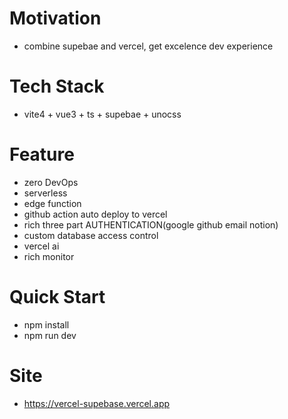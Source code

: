 # Motivation
- combine supebae and vercel, get excelence dev experience
  
# Tech Stack
- vite4 + vue3 + ts + supebae + unocss
# Feature
- zero DevOps
- serverless
- edge function
- github action auto deploy to vercel
- rich three part AUTHENTICATION(google github email notion)
- custom database access control
- vercel ai
- rich monitor

# Quick Start

- npm install
- npm run dev

# Site
- https://vercel-supebase.vercel.app
